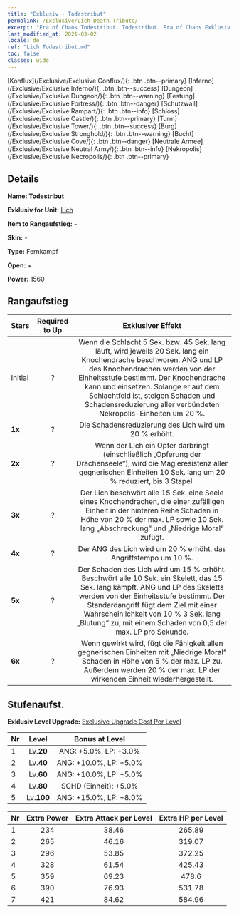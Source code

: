 ```yaml
---
title: "Exklusiv - Todestribut"
permalink: /Exclusive/Lich Death Tribute/
excerpt: "Era of Chaos Todestribut. Todestribut. Era of Chaos Exklusiv Todestribut. Lich Exklusiv."
last_modified_at: 2021-03-02
locale: de
ref: "Lich Todestribut.md"
toc: false
classes: wide
---
```

 [Konflux](/Exclusive/Exclusive Conflux/){: .btn .btn--primary} [Inferno](/Exclusive/Exclusive Inferno/){: .btn .btn--success} [Dungeon](/Exclusive/Exclusive Dungeon/){: .btn .btn--warning} [Festung](/Exclusive/Exclusive Fortress/){: .btn .btn--danger} [Schutzwall](/Exclusive/Exclusive Rampart/){: .btn .btn--info} [Schloss](/Exclusive/Exclusive Castle/){: .btn .btn--primary} [Turm](/Exclusive/Exclusive Tower/){: .btn .btn--success} [Burg](/Exclusive/Exclusive Stronghold/){: .btn .btn--warning} [Bucht](/Exclusive/Exclusive Cove/){: .btn .btn--danger} [Neutrale Armee](/Exclusive/Exclusive Neutral Army/){: .btn .btn--info} [Nekropolis](/Exclusive/Exclusive Necropolis/){: .btn .btn--primary} 

## Details
 **Name: Todestribut** 

 **Exklusiv for Unit:** [Lich](/units/Lich/) 

 **Item to Rangaufstieg:** -

 **Skin:** -

 **Type:** Fernkampf

 **Open:** +

 **Power:** 1560

## Rangaufstieg

  |     Stars    |  Required to Up | Exklusiver Effekt |
  |:-------------|:---------------:|:---------------:|
  |  Initial  | ? | <Opferung der Drachenseele> Wenn die Schlacht 5 Sek. bzw. 45 Sek. lang läuft, wird jeweils 20 Sek. lang ein Knochendrache beschworen. ANG und LP des Knochendrachen werden von der Einheitsstufe bestimmt. Der Knochendrache kann <Angst> und <Durchdringung> einsetzen. Solange er auf dem Schlachtfeld ist, steigen Schaden und Schadensreduzierung aller verbündeten Nekropolis-Einheiten um 20 %. |
  | **1x** <i class="fas fa-star"/> | ? | Die Schadensreduzierung des Lich wird um 20 % erhöht. |
  | **2x** <i class="fas fa-star"/> | ? | Wenn der Lich ein Opfer darbringt (einschließlich „Opferung der Drachenseele“), wird die Magieresistenz aller gegnerischen Einheiten 10 Sek. lang um 20 % reduziert, bis 3 Stapel. |
  | **3x** <i class="fas fa-star"/> | ? | <Seelenraub> Der Lich beschwört alle 15 Sek. eine Seele eines Knochendrachen, die einer zufälligen Einheit in der hinteren Reihe Schaden in Höhe von 20 % der max. LP sowie 10 Sek. lang „Abschreckung“ und „Niedrige Moral“ zufügt. |
  | **4x** <i class="fas fa-star"/> | ? | Der ANG des Lich wird um 20 % erhöht, das Angriffstempo um 10 %. |
  | **5x** <i class="fas fa-star"/> | ? | Der Schaden des Lich wird um 15 % erhöht. Beschwört alle 10 Sek. ein Skelett, das 15 Sek. lang kämpft. ANG und LP des Skeletts werden von der Einheitsstufe bestimmt. Der Standardangriff fügt dem Ziel mit einer Wahrscheinlichkeit von 10 % 3 Sek. lang „Blutung“ zu, mit einem Schaden von 0,5 der max. LP pro Sekunde. |
  | **6x** <i class="fas fa-star"/> | ? | Wenn <Seelenraub> gewirkt wird, fügt die Fähigkeit allen gegnerischen Einheiten mit „Niedrige Moral“ Schaden in Höhe von 5 % der max. LP zu. Außerdem werden 20 % der max. LP der wirkenden Einheit wiederhergestellt. |


## Stufenaufst.
 **Exklusiv Level Upgrade:** [Exclusive Upgrade Cost Per Level](/Exclusive/ExclusiveUpgradeCostPerLevel/)

  |  Nr  |   Level  | Bonus at Level |
  |:-----|:--------:|:--------------:|
  | 1 | Lv.**20** | ANG: +5.0%, LP: +3.0% |
  | 2 | Lv.**40** | ANG: +10.0%, LP: +5.0% |
  | 3 | Lv.**60** | ANG: +10.0%, LP: +5.0% |
  | 4 | Lv.**80** | SCHD (Einheit): +5.0% |
  | 5 | Lv.**100** | ANG: +15.0%, LP: +8.0% |


  |  Nr  |  Extra Power | Extra Attack per Level | Extra HP per Level |
  |:-----|:--------:|:--------:|:--------:|
  | 1 | 234 | 38.46 | 265.89 |
  | 2 | 265 | 46.16 | 319.07 |
  | 3 | 296 | 53.85 | 372.25 |
  | 4 | 328 | 61.54 | 425.43 |
  | 5 | 359 | 69.23 | 478.6 |
  | 6 | 390 | 76.93 | 531.78 |
  | 7 | 421 | 84.62 | 584.96 |


